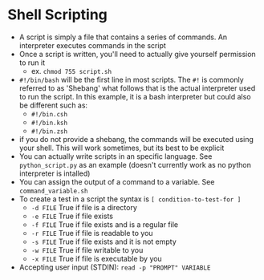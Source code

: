 # Shell Scripting
- A script is simply a file that contains a series of commands. An interpreter executes commands in the script
- Once a script is written, you'll need to actually give yourself permission to run it
    - ex. `chmod 755 script.sh`
- `#!/bin/bash` will be the first line in most scripts. The `#!` is commonly referred to as 'Shebang' what follows that is the actual interpreter used to run the script. In this example, it is a bash interpreter but could also be different such as:
    - `#!/bin.csh`
    - `#!/bin.ksh`
    - `#!/bin.zsh`
- if you do not provide a shebang, the commands will be executed using your shell. This will work sometimes, but its best to be explicit
- You can actually write scripts in an specific language. See `python_script.py` as an example (doesn't currently work as no python interpreter is intalled)
- You can assign the output of a command to a variable. See `command_variable.sh`
- To create a test in a script the syntax is `[ condition-to-test-for ]`
    - `-d FILE` True if file is a directory
    - `-e FILE` True if file exists
    - `-f FILE` True if file exists and is a regular file
    - `-r FILE` True if file is readable to you
    - `-s FILE` True if file exists and it is not empty
    - `-w FILE` True if file writable to you
    - `-x FILE` True if file is executable by you
- Accepting user input (STDIN): `read -p "PROMPT" VARIABLE`
